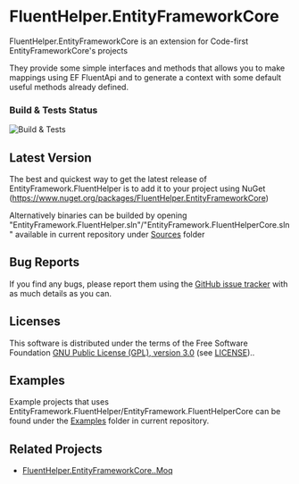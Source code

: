 # FluentHelper.EntityFrameworkCore

FluentHelper.EntityFrameworkCore is an extension for Code-first EntityFrameworkCore's projects

They provide some simple interfaces and methods that allows you to make mappings using EF FluentApi and to generate a context with some default useful methods already defined.

### Build & Tests Status
![Build & Tests](https://github.com/MrSeekino/FluentHelper.EntityFrameworkCore/actions/workflows/dotnet.yml/badge.svg)

## Latest Version
The best and quickest way to get the latest release of EntityFramework.FluentHelper is to add it to your project using 
NuGet (https://www.nuget.org/packages/FluentHelper.EntityFrameworkCore)

Alternatively binaries can be builded by opening "EntityFramework.FluentHelper.sln"/"EntityFramework.FluentHelperCore.sln" available in current repository under [Sources](https://github.com/MrSeekino/FluentHelper.EntityFrameworkCore/tree/master/Sources) folder

## Bug Reports
If you find any bugs, please report them using the [GitHub issue tracker](https://github.com/MrSeekino/FluentHelper.EntityFrameworkCore/issues) with as much details as you can.

## Licenses
This software is distributed under the terms of the Free Software Foundation [GNU Public License (GPL), version 3.0](https://www.gnu.org/licenses/gpl-3.0-standalone.html) (see [LICENSE](LICENSE)).. 

## Examples
Example projects that uses EntityFramework.FluentHelper/EntityFramework.FluentHelperCore can be found under the [Examples](https://github.com/MrSeekino/FluentHelper.EntityFrameworkCore/tree/master/Examples) folder in current repository.

## Related Projects
  - [FluentHelper.EntityFrameworkCore..Moq](https://github.com/MrSeekino/FluentHelper.EntityFrameworkCore.Moq)

